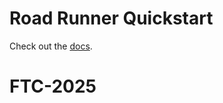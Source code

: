 # Road Runner Quickstart

Check out the [docs](https://rr.brott.dev/docs/v1-0/tuning/).

# FTC-2025

